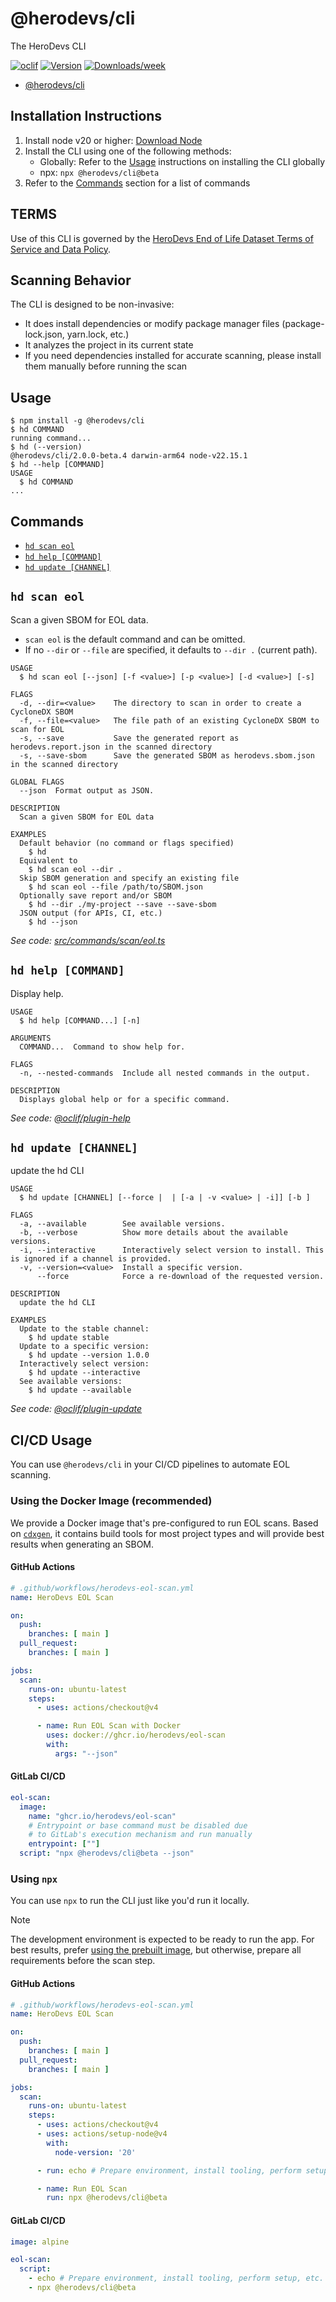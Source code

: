 # @herodevs/cli

The HeroDevs CLI

[![oclif](https://img.shields.io/badge/cli-oclif-brightgreen.svg)](https://oclif.io)
[![Version](https://img.shields.io/npm/v/@herodevs/cli.svg)](https://npmjs.org/package/@herodevs/cli)
[![Downloads/week](https://img.shields.io/npm/dw/@herodevs/cli.svg)](https://npmjs.org/package/@herodevs/cli)

<!-- toc -->
* [@herodevs/cli](#herodevscli)
<!-- tocstop -->

## Installation Instructions

1. Install node v20 or higher: [Download Node](https://nodejs.org/en/download)
1. Install the CLI using one of the following methods:
   - Globally: Refer to the [Usage](#usage) instructions on installing the CLI globally
   - npx: `npx @herodevs/cli@beta`
1. Refer to the [Commands](#commands) section for a list of commands

## TERMS

Use of this CLI is governed by the [HeroDevs End of Life Dataset Terms of Service and Data Policy](https://docs.herodevs.com/legal/end-of-life-dataset-terms).

## Scanning Behavior

The CLI is designed to be non-invasive:

* It does install dependencies or modify package manager files (package-lock.json, yarn.lock, etc.)
* It analyzes the project in its current state
* If you need dependencies installed for accurate scanning, please install them manually before running the scan


## Usage
<!-- usage -->
```sh-session
$ npm install -g @herodevs/cli
$ hd COMMAND
running command...
$ hd (--version)
@herodevs/cli/2.0.0-beta.4 darwin-arm64 node-v22.15.1
$ hd --help [COMMAND]
USAGE
  $ hd COMMAND
...
```
<!-- usagestop -->
## Commands
<!-- commands -->
* [`hd scan eol`](#hd-scan-eol)
* [`hd help [COMMAND]`](#hd-help-command)
* [`hd update [CHANNEL]`](#hd-update-channel)

## `hd scan eol`

Scan a given SBOM for EOL data. 
- `scan eol` is the default command and can be omitted.
- If no `--dir` or `--file` are specified, it defaults to `--dir .` (current path).

```
USAGE
  $ hd scan eol [--json] [-f <value>] [-p <value>] [-d <value>] [-s]

FLAGS
  -d, --dir=<value>    The directory to scan in order to create a CycloneDX SBOM
  -f, --file=<value>   The file path of an existing CycloneDX SBOM to scan for EOL
  -s, --save           Save the generated report as herodevs.report.json in the scanned directory
  -s, --save-sbom      Save the generated SBOM as herodevs.sbom.json in the scanned directory

GLOBAL FLAGS
  --json  Format output as JSON.

DESCRIPTION
  Scan a given SBOM for EOL data

EXAMPLES
  Default behavior (no command or flags specified)
    $ hd
  Equivalent to
    $ hd scan eol --dir .
  Skip SBOM generation and specify an existing file
    $ hd scan eol --file /path/to/SBOM.json
  Optionally save report and/or SBOM
    $ hd --dir ./my-project --save --save-sbom
  JSON output (for APIs, CI, etc.)
    $ hd --json
```

_See code: [src/commands/scan/eol.ts](https://github.com/herodevs/cli/blob/v2.0.0-beta.4/src/commands/scan/eol.ts)_

## `hd help [COMMAND]`

Display help.

```
USAGE
  $ hd help [COMMAND...] [-n]

ARGUMENTS
  COMMAND...  Command to show help for.

FLAGS
  -n, --nested-commands  Include all nested commands in the output.

DESCRIPTION
  Displays global help or for a specific command.
```

_See code: [@oclif/plugin-help](https://github.com/oclif/plugin-help/blob/v6.2.29/src/commands/help.ts)_

## `hd update [CHANNEL]`

update the hd CLI

```
USAGE
  $ hd update [CHANNEL] [--force |  | [-a | -v <value> | -i]] [-b ]

FLAGS
  -a, --available        See available versions.
  -b, --verbose          Show more details about the available versions.
  -i, --interactive      Interactively select version to install. This is ignored if a channel is provided.
  -v, --version=<value>  Install a specific version.
      --force            Force a re-download of the requested version.

DESCRIPTION
  update the hd CLI

EXAMPLES
  Update to the stable channel:
    $ hd update stable
  Update to a specific version:
    $ hd update --version 1.0.0
  Interactively select version:
    $ hd update --interactive
  See available versions:
    $ hd update --available
```

_See code: [@oclif/plugin-update](https://github.com/oclif/plugin-update/blob/v4.6.45/src/commands/update.ts)_
<!-- commandsstop -->

## CI/CD Usage

You can use `@herodevs/cli` in your CI/CD pipelines to automate EOL scanning.

### Using the Docker Image (recommended)

We provide a Docker image that's pre-configured to run EOL scans. Based on [`cdxgen`](https://github.com/CycloneDX/cdxgen), 
it contains build tools for most project types and will provide best results when generating an SBOM.

#### GitHub Actions

```yaml
# .github/workflows/herodevs-eol-scan.yml
name: HeroDevs EOL Scan

on:
  push:
    branches: [ main ]
  pull_request:
    branches: [ main ]

jobs:
  scan:
    runs-on: ubuntu-latest
    steps:
      - uses: actions/checkout@v4

      - name: Run EOL Scan with Docker
        uses: docker://ghcr.io/herodevs/eol-scan
        with:
          args: "--json"
```

#### GitLab CI/CD

```yaml
eol-scan: 
  image: 
    name: "ghcr.io/herodevs/eol-scan"
    # Entrypoint or base command must be disabled due 
    # to GitLab's execution mechanism and run manually
    entrypoint: [""] 
  script: "npx @herodevs/cli@beta --json"
```

### Using `npx`

You can use `npx` to run the CLI just like you'd run it locally.

> [!NOTE] 
> The development environment is expected to be ready to run the app. For best results, 
prefer [using the prebuilt image](#using-the-docker-image-recommended), but otherwise, prepare 
all requirements before the scan step.

#### GitHub Actions

```yaml
# .github/workflows/herodevs-eol-scan.yml
name: HeroDevs EOL Scan

on:
  push:
    branches: [ main ]
  pull_request:
    branches: [ main ]

jobs:
  scan:
    runs-on: ubuntu-latest
    steps:
      - uses: actions/checkout@v4
      - uses: actions/setup-node@v4
        with:
          node-version: '20'

      - run: echo # Prepare environment, install tooling, perform setup, etc.

      - name: Run EOL Scan
        run: npx @herodevs/cli@beta
```

#### GitLab CI/CD

```yaml
image: alpine

eol-scan:
  script:
    - echo # Prepare environment, install tooling, perform setup, etc.
    - npx @herodevs/cli@beta
```